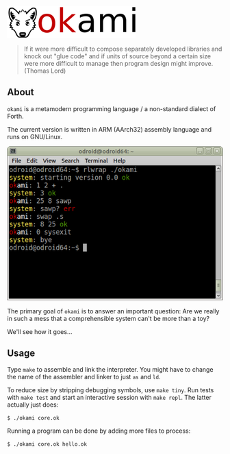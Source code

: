 ![okami](okami.png)

> If it were more difficult to compose separately developed libraries
> and knock out "glue code" and if units of source beyond a certain size
> were more difficult to manage then program design might improve.
(Thomas Lord)

## About

`okami` is a metamodern programming language / a non-standard dialect of Forth.

The current version is written in ARM (AArch32) assembly language and runs on GNU/Linux.

![screenshot](screenshot.png)

The primary goal of `okami` is to answer an important question:
Are we really in such a mess that a comprehensible system can't be more than a toy?

We'll see how it goes...

## Usage

Type `make` to assemble and link the interpreter.
You might have to change the name of the assembler and linker to just `as` and `ld`.

To reduce size by stripping debugging symbols, use `make tiny`.
Run tests with `make test` and start an interactive session with `make repl`.
The latter actually just does:

    $ ./okami core.ok

Running a program can be done by adding more files to process:

    $ ./okami core.ok hello.ok
